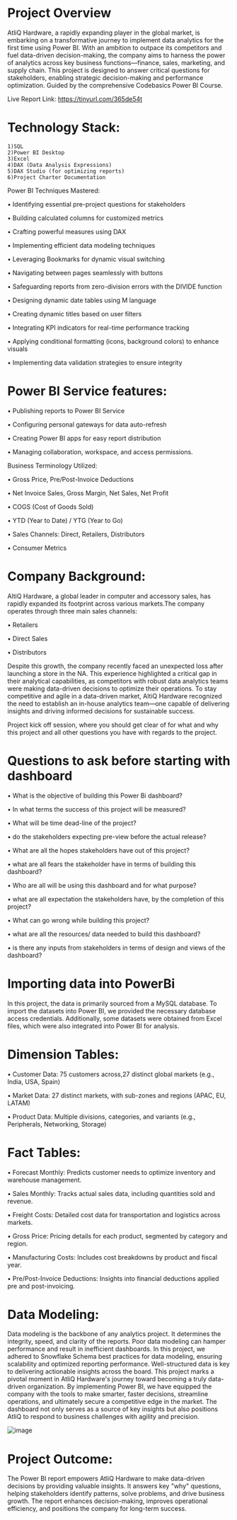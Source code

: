 # Project Overview

AtliQ Hardware, a rapidly expanding player in the global market, is embarking on a transformative journey to implement data analytics for the first time using Power BI. With an ambition to outpace its competitors and fuel data-driven decision-making, the company aims to harness the power of analytics across key business functions—finance, sales, marketing, and supply chain. This project is designed to answer critical questions for stakeholders, enabling strategic decision-making and performance optimization.
Guided by the comprehensive Codebasics Power BI Course.

Live Report Link: https://tinyurl.com/365de54t

# Technology Stack:

    1)SQL
    2)Power BI Desktop
    3)Excel
    4)DAX (Data Analysis Expressions)
    5)DAX Studio (for optimizing reports)
    6)Project Charter Documentation

Power BI Techniques Mastered:

•	Identifying essential pre-project questions for stakeholders

•	Building calculated columns for customized metrics

•	Crafting powerful measures using DAX

•	Implementing efficient data modeling techniques

•	Leveraging Bookmarks for dynamic visual switching

•	Navigating between pages seamlessly with buttons

•	Safeguarding reports from zero-division errors with the DIVIDE function

•	Designing dynamic date tables using M language

•	Creating dynamic titles based on user filters

•	Integrating KPI indicators for real-time performance tracking

•	Applying conditional formatting (icons, background colors) to enhance visuals

•	Implementing data validation strategies to ensure integrity

# Power BI Service features:

•	Publishing reports to Power BI Service

•	Configuring personal gateways for data auto-refresh

•	Creating Power BI apps for easy report distribution

•	Managing collaboration, workspace, and access permissions.

Business Terminology Utilized:

•	Gross Price, Pre/Post-Invoice Deductions

•	Net Invoice Sales, Gross Margin, Net Sales, Net Profit

•	COGS (Cost of Goods Sold)

•	YTD (Year to Date) / YTG (Year to Go)

•	Sales Channels: Direct, Retailers, Distributors

•	Consumer Metrics

# Company Background:

AltiQ Hardware, a global leader in computer and accessory sales, has rapidly expanded its footprint across various markets.The company operates through three main sales channels:

•	Retailers

•	Direct Sales

•	Distributors

Despite this growth, the company recently faced an unexpected loss after launching a store in the NA. This experience highlighted a critical gap in their analytical capabilities, as competitors with robust data analytics teams were making data-driven decisions to optimize their operations. To stay competitive and agile in a data-driven market, AltiQ Hardware recognized the need to establish an in-house analytics team—one capable of delivering insights and driving informed decisions for sustainable success.

Project kick off session, where you should get clear of for what and why this project and all other questions you have with regards to the project.

# Questions to ask before starting with dashboard

•	What is the objective of building this Power Bi dashboard?

•	In what terms the success of this project will be measured?

•	What will be time dead-line of the project?

•	do the stakeholders expecting pre-view before the actual release?

•	What are all the hopes stakeholders have out of this project?

•	what are all fears the stakeholder have in terms of building this dashboard?

•	Who are all will be using this dashboard and for what purpose?

•	what are all expectation the stakeholders have, by the completion of this project?

•	What can go wrong while building this project?

•	what are all the resources/ data needed to build this dashboard?

•	is there any inputs from stakeholders in terms of design and views of the dashboard?


# Importing data into PowerBi

In this project, the data is primarily sourced from a MySQL database. To import the datasets into Power BI,
we provided the necessary database access credentials. Additionally, some datasets were obtained from Excel files,
which were also integrated into Power BI for analysis.

# Dimension Tables:

  •	Customer Data: 75 customers across,27 distinct global markets (e.g., India, USA, Spain)
  
  •	Market Data: 27 distinct markets, with sub-zones and regions (APAC, EU, LATAM)
  
  •	Product Data: Multiple divisions, categories, and variants (e.g., Peripherals, Networking, Storage)


# Fact Tables:
  •	Forecast Monthly: Predicts customer needs to optimize inventory and warehouse management.
  
  •	Sales Monthly: Tracks actual sales data, including quantities sold and revenue.
  
  •	Freight Costs: Detailed cost data for transportation and logistics across markets.
  
  •	Gross Price: Pricing details for each product, segmented by category and region.
  
  •	Manufacturing Costs: Includes cost breakdowns by product and fiscal year.
  
  •	Pre/Post-Invoice Deductions: Insights into financial deductions applied pre and post-invoicing.

# Data Modeling:
Data modeling is the backbone of any analytics project. It determines the integrity, speed, and clarity of the reports. Poor data modeling can hamper performance and result in inefficient dashboards. In this project, we adhered to Snowflake Schema best practices for data modeling, ensuring scalability and optimized reporting performance. Well-structured data is key to delivering actionable insights across the board.
This project marks a pivotal moment in AtliQ Hardware's journey toward becoming a truly data-driven organization. By implementing Power BI, we have equipped the company with the tools to make smarter, faster decisions, streamline operations, and ultimately secure a competitive edge in the market. The dashboard not only serves as a source of key insights but also positions AtliQ to respond to business challenges with agility and precision.


![image](https://github.com/user-attachments/assets/a26e4d4d-80e5-4a74-99d9-b8fb3d2682ea)

# Project Outcome:
The Power BI report empowers AtliQ Hardware to make data-driven decisions by providing valuable insights. It answers key "why" questions, helping stakeholders identify patterns, solve problems, and drive business growth. 
The report enhances decision-making, improves operational efficiency, and positions the company for long-term success.

